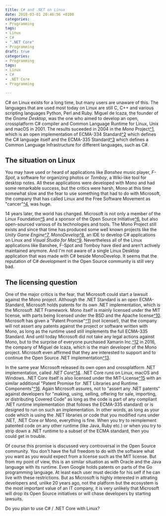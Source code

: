 ```yaml
---
title: C# and .NET on Linux
date: 2018-03-01 20:46:56 +0100
categories:
- Programming
tags:
- Linux
- C#
- ".NET Core"
- Programming
draft: true
categories:
- Programming
tags:
- Linux
- C#
- .NET Core
- Programming

---
```

C# on Linux exists for a long time, but many users are unaware of this. The languages that are used most today on Linux are still C, C++ and various scripting languages Python, Perl and Ruby. Miguel de Icaza, the founder of the _Gnome Desktop_, was the one who aimed to develop an open, crossplatform C# compiler and Common Language Runtime for Linux, Unix and macOS in 2001. The results suceeded in 2004 in the _Mono_ Project[^1](http://www.mono-project.com), which is an open implementation of ECMA-334 Standard[^2](https://www.ecma-international.org/publications/standards/Ecma-334.htm) which defines the C# language itself and the ECMA-335 Standard[^3](https://www.ecma-international.org/publications/standards/Ecma-335.htm) which defines a Common Language Infrastructure for different languages, such as C#.<!--more-->

## The situation on Linux

You may have used or heard of applications like _Banshee_ music player, _F-Spot_, a software for organizing photos or _Tomboy_, a Wiki-like tool for desktop notes. All these applications were developed with Mono and had some remarkable success, but the critics were harsh, Mono at this time somewhat slow and the fear to use something that had to do with Microsoft, the company that has called Linux and the Free Software Movement as "cancer"[^4](https://www.theregister.co.uk/2001/06/02/ballmer_linux_is_a_cancer), was huge.

14 years later, the world has changed. Microsoft is not only a member of the Linux Foundation[^5](https://www.linuxfoundation.org/press-release/microsoft-fortifies-commitment-to-open-source-becomes-linux-foundation-platinum-member) and a sponsor of the Open Source Initiative[^6](https://opensource.org/node/901), but also open-sourced various of its technologies and tools. The Mono Project still exists and since that time has produced some well known projects like the _Unity Game Engine_[^7](https://unity3d.com), _MonoDevelop_[^8](http://www.monodevelop.com), an IDE to develop C# applications on Linux and _Visual Studio for Mac_[^9](https://www.visualstudio.com/vs/visual-studio-mac). Nevertheless all of the Linux applications like Banshee, F-Spot and Tomboy have died and aren't actively maintained anymore. And I'm not aware of a single Linux Desktop application that was made with C# beside MonoDevelop. It seems that the reputation of C# development in the Open Source community is still very bad.

## The licensing question

One of the major critics is the fear, that Microsoft could start a lawsuit against the Mono project. Although the .NET Standard is an open ECMA-Standard, Microsoft holds patents for its own .NET implementation, which is the Microsoft .NET Framework. Mono itself is mainly licensed under the MIT license, with parts being licensed under the BSD and the Apache license[^10](https://github.com/mono/mono/blob/master/LICENSE). Microsoft has given a "Patent Promise"[^11](https://github.com/mono/mono/blob/master/PATENTS.TXT) (not license!), that the company will not assert any patents against the project or software written with Mono, as long as the runtime used still implements the full ECMA-335 Standard. And until today Microsoft did not take any legal actions against Mono, but to the surprise of everyone purchased Xamarin Inc.[^12](https://www.xamarin.com) in 2016, the company of Miguel de Icaza, which is the main developer of the Mono project. Microsoft even affirmed that they are interested to support and to continue the Open Source .NET implementation[^13](https://blogs.microsoft.com/blog/2016/02/24/microsoft-to-acquire-xamarin-and-empower-more-developers-to-build-apps-on-any-device).

In the same year Microsoft released its own open and crossplatform .NET implementation, called _.NET Core_[^14](https://dotnet.github.io). .NET Core runs on Linux, macOS and Windows. .NET Core itself is also licensed under the MIT-License[^15](https://github.com/dotnet/core/blob/master/LICENSE.TXT) with an similar additional "Patent Promise for .NET Libraries and Runtime Components"[^16](https://github.com/dotnet/coreclr/blob/master/PATENTS.TXT). Again Microsoft assures, not to "assert any .NET patents" against developers for "making, using, selling, offering for sale, importing, or distributing Covered Code" as long as the code is part of any compliant .NET runtime implementation (that follows the ECMA-335 standard) or is designed to run on such an implementation. In other words, as long as your code which is using the .NET libraries or code that you modified runs under .NET, .NET Core or Mono, everything is fine. When you try to reimplement patented code on any other runtime (like Java, Ruby etc.) or when you try to strip down a .NET runtime to a subset of the ECMA standard, then you could get in trouble.

Of course this promise is discussed very controversal in the Open Source community. You don't have the full freedom to do with the software what you want as you would expect from a license such as the MIT license. But from my point of view, this is an similar situation as with Oracle and the Java language with its runtime. Even Google holds patents on parts of the Go programming language. At least each user must decide for his self if he can live with these restrictions. But as Microsoft is highly interested in attrating developers and, unlike 20 years ago, not the platform but the ecosystem is the most important value of an IT company, it is very unlikely that Microsoft will drop its Open Source initiatives or will chase developers by starting lawsuits.

Do you plan to use C# / .NET Core with Linux?